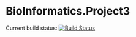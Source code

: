 # BioInformatics.Project3

Current build status:
[![Build Status](https://travis-ci.org/MNie/BioInformatics.Project3.svg?branch=master)](https://travis-ci.org/MNie/BioInformatics.Project3)
